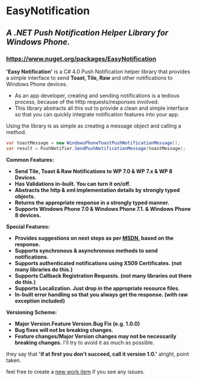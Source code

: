 # EasyNotification

## *A .NET Push Notification Helper Library for Windows Phone.*

### <a href="https://www.nuget.org/packages/EasyNotification" target="_blank">https://www.nuget.org/packages/EasyNotification</a> 

**'Easy Notification'** is a C# 4.0 Push Notification helper library that provides a simple interface to send **Toast, Tile, Raw** and other notifications to Windows Phone devices. 

* As an app developer, creating and sending notifications is a tedious process, because of the Http requests/responses involved.
* This library abstracts all this out to provide a clean and simple interface so that you can quickly integrate notification features into your app.

Using the library is as simple as creating a message object and calling a method.

```cs
var toastMessage = new WindowsPhoneToastPushNotificationMessage();
var result = PushNotifier.SendPushNotificationMessage(toastMessage);
```

**Common Features:**

* **Send Tile, Toast & Raw Notifications to WP 7.0 & WP 7.x & WP 8 Devices.**
* **Has Validations in-built. You can turn it on/off.**
* **Abstracts the http & xml implementation details by strongly typed objects.**
* **Returns the appropriate response in a strongly typed manner.**
* **Supports Windows Phone 7.0 & Windows Phone 7.1. & Windows Phone 8 devices.**

**Special Features:**

- **Provides suggestions on next steps as per [MSDN](https://msdn.microsoft.com/library/windows/apps/ff941100(v=vs.105).aspx), based on the response.**
- **Supports synchronous & asynchronous methods to send notifications.**
- **Supports authenticated notifications using X509 Certificates. (not many libraries do this.)**
- **Supports Callback Registration Requests. (not many libraries out there do this.)**
- **Supports Localization. Just drop in the appropriate resource files.**
- **In-built error handling so that you always get the response. (with raw exception included)**

**Versioning Scheme:**

- **Major Version.Feature Version.Bug Fix (e.g. 1.0.0)**
- **Bug fixes will not be breaking changes.**
- **Feature changes/Major Version changes may not be necessarily breaking changes.** I'll try to avoid it as much as possible.

they say that **'if at first you don't succeed, call it version 1.0.'** alright, point taken.

feel free to create a [new work item](https://github.com/rajanadar/EasyNotification/issues/new) if you see any issues.
